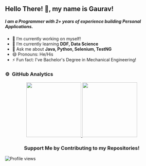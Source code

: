 ## Hello There! 👋, my name is Gaurav!


##### I am a Programmer with 2+ years of experience building Personal Applications.

- 🔭 I’m currently working on myself!
- 🌱 I’m currently learning **DDF, Data Science**
- 💬 Ask me about **Java, Python, Selenium, TestNG**
- 😄 Pronouns: He/His
- ⚡ Fun fact: I've Bachelor's Degree in Mechanical Engineering!


### ⚙️ &nbsp;GitHub Analytics

<p align="center">
<a href="https://github.com/PtPrashantTripathi">
  <img height="180em" src="https://github-readme-stats-eight-theta.vercel.app/api?username=RealGJ&show_icons=true&theme=vue-dark&include_all_commits=true&count_private=true" />
  <img height="180em" src="https://github-readme-stats-eight-theta.vercel.app/api/top-langs/?username=RealGJ&layout=compact&exclude_lang=java+r&theme=vue-dark" />
  </a>
</p>

<div align="center">

### Support Me by Contributing to my Repositories!

</div>

![Profile views](https://gpvc.arturio.dev/RealGJ) 